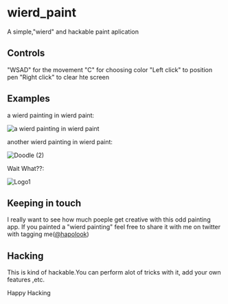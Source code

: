 # wierd_paint
A simple,"wierd" and hackable paint aplication

## Controls
"WSAD" for the movement
"C" for choosing color
"Left click" to position pen
"Right click" to clear hte screen

## Examples
a wierd painting in wierd paint:

![a wierd painting in wierd paint](https://user-images.githubusercontent.com/77002353/179420961-451cac45-d355-4ec1-ac0d-f15ecf2c3b22.png)


another wierd painting in wierd paint:

![Doodle (2)](https://user-images.githubusercontent.com/77002353/179421237-cf39f341-819a-43c5-903f-31d4182c009b.png)


Wait What??:

![Logo1](https://user-images.githubusercontent.com/77002353/179421496-57fa4876-bbaf-423c-931f-31b357fa8e8f.png)


## Keeping in touch
I really want to see how much poeple get creative with this odd painting app.
If you painted a "wierd painting" feel free to share it with me on twitter with tagging me(<a href="https://twitter.com/hapolook">@hapolook</a>)

## Hacking
This is kind of hackable.You can perform alot of tricks with it, add your own features ,etc.
<p font="comicsans">Happy Hacking</p>
